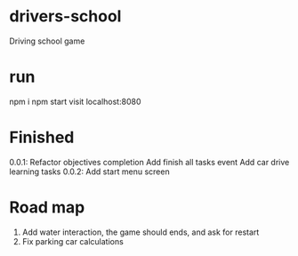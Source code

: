 # drivers-school
Driving school game

# run

npm i
npm start
visit localhost:8080

# Finished
0.0.1:
    Refactor objectives completion
    Add finish all tasks event
    Add car drive learning tasks
0.0.2:
    Add start menu screen
# Road map
1. Add water interaction, the game should ends, and ask for restart
2. Fix parking car calculations